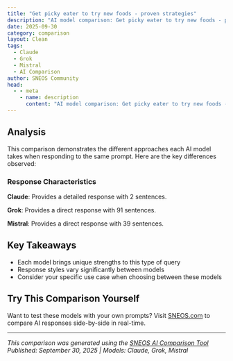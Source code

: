 ```yaml
---
title: "Get picky eater to try new foods - proven strategies"
description: "AI model comparison: Get picky eater to try new foods - proven strategies..."
date: 2025-09-30
category: comparison
layout: Clean
tags:
  - Claude
  - Grok
  - Mistral
  - AI Comparison
author: SNEOS Community
head:
  - - meta
    - name: description
      content: "AI model comparison: Get picky eater to try new foods - proven strategies..."
---
```


<ChatComparison
  title="Get picky eater to try new foods - proven strategies"
  prompt="Get picky eater to try new foods - proven strategies"
  :responses='{
    "Claude": "# Proven Strategies to Help Picky Eaters Try New Foods\n\n## **Start Small \u0026 Build Gradually**\n- **Tiny tastes**: Start with micro-portions (just a lick or small bite)\n- **Food bridging**: Introduce new foods similar to ones they already like\n- **Mix familiar with new**: Combine small amounts of new foods with favorites\n\n## **Reduce Pressure**\n- **No-pressure exposure**: Put new foods on the plate without requiring them to eat it\n- **Try the \u0022one bite rule\u0022**: Just one taste, no more required\n- **Avoid bribes/rewards**: These can backfire and create negative associations\n\n## **Make It Fun \u0026 Interactive**\n- **Involve them in cooking**: Let them help prepare meals\n- **Food exploration**: Touch, smell, and play with food before eating\n- **Creative presentations**: Fun shapes, colorful arrangements, or themed meals\n- **Family-style serving**: Let them serve themselves\n\n## **Use Social Influence**\n- **Model eating**: Eat the foods yourself enthusiastically\n- **Peer influence**: Eat with other children who enjoy varied foods\n- **Avoid becoming a short-order cook**: Serve one meal for the family\n\n## **Repeated Exposure**\n- **10\u002B exposures rule**: It often takes 10-15 exposures before acceptance\n- **Stay consistent**: Keep offering rejected foods periodically\n- **Different preparations**: Try the same food cooked different ways\n\n## **Address Sensory Issues**\n- **Texture modifications**: Adjust textures gradually (puree \u2192 chopped \u2192 whole)\n- **Temperature preferences**: Offer foods at different temperatures\n- **Separate foods**: Keep foods from touching if that\u0027s an issue\n\n## **Create Positive Food Environments**\n- **Regular meal times**: Establish consistent eating schedules\n- **Minimize distractions**: Turn off screens during meals\n- **Pleasant atmosphere**: Keep mealtimes relaxed and enjoyable\n\n## **When to Seek Professional Help**\n- Growth concerns or significant weight loss\n- Extreme food aversions affecting nutrition\n- Mealtimes causing severe family stress\n- Sensory processing issues\n\n**Remember**: Progress is often slow, and temporary setbacks are normal. Stay patient and consistent!",
    "Grok": "Getting a picky eater to try new foods can be challenging, but with patience, creativity, and proven strategies, you can encourage them to expand their palate. These tips are grounded in research and practical advice from child psychologists, nutritionists, and parents who\u2019ve successfully navigated this issue. While these strategies are often discussed in the context of children (where picky eating is most common), many can be adapted for adults as well.\n\n### 1. **Start Small and Gradual**\n   - **Why it works**: Introducing new foods in tiny, non-threatening portions reduces anxiety and pressure. A study in the *Journal of the Academy of Nutrition and Dietetics* (2014) found that repeated exposure to small amounts of unfamiliar foods increases the likelihood of acceptance over time.\n   - **How to do it**: Place a pea-sized portion of the new food on their plate alongside familiar favorites. Don\u2019t force them to eat it\u2014simply having it there builds familiarity. Aim for 10-15 exposures before expecting them to try it, as research shows it often takes multiple encounters for kids to accept new flavors.\n   - **Tip**: Use a \u201Cone bite rule\u201D if they\u2019re resistant, but keep it low-pressure: \u201CJust take one tiny bite, and if you don\u2019t like it, that\u2019s okay.\u201D\n\n### 2. **Involve Them in the Process**\n   - **Why it works**: Giving picky eaters a sense of control and ownership over food choices can reduce fear of the unknown. A study from *Appetite* (2016) showed that children who helped prepare meals were more likely to taste and enjoy new ingredients.\n   - **How to do it**: Take them grocery shopping and let them pick a new fruit or vegetable to try. Involve them in age-appropriate kitchen tasks like washing veggies, stirring, or assembling a dish. For adults, suggest cooking a new recipe together.\n   - **Tip**: Make it a game\u2014ask, \u201CWhich funny-looking veggie should we try this week?\u201D or let them name the dish.\n\n### 3. **Model Positive Behavior**\n   - **Why it works**: People, especially children, learn by imitation. Research from *Pediatrics* (2008) indicates that kids are more likely to try foods when they see trusted adults or peers enjoying them.\n   - **How to do it**: Eat the new food yourself with enthusiasm during shared meals. Describe what you like about it in simple terms: \u201CMmm, this broccoli is so crunchy!\u201D Avoid negative comments about any food, as they pick up on your cues.\n   - **Tip**: Invite a friend or family member who\u2019s an adventurous eater to join a meal\u2014peer influence can be powerful.\n\n### 4. **Make It Fun and Appealing**\n   - **Why it works**: Visual appeal and playful presentation can lower resistance. A study in *Archives of Disease in Childhood* (2015) found that making food visually engaging increased children\u2019s willingness to try it.\n   - **How to do it**: Use cookie cutters to shape foods into stars or animals, arrange veggies into a smiley face, or create colorful plates with a variety of textures. Rename foods to sound exciting, like \u201Csuperhero spinach\u201D or \u201Cdinosaur kale.\u201D\n   - **Tip**: Pair the new food with a dip or sauce they already like (e.g., hummus, ranch, or ketchup) to ease the transition.\n\n### 5. **Pair New Foods with Favorites**\n   - **Why it works**: Combining unfamiliar foods with familiar ones makes the new item feel safer. Research from *Food Quality and Preference* (2012) suggests that positive associations with liked foods can transfer to disliked or novel ones.\n   - **How to do it**: Serve a tiny portion of the new food alongside a comfort food, like a slice of cucumber with their favorite mac and cheese. For adults, mix a new ingredient into a dish they already enjoy, like adding spinach to a smoothie.\n   - **Tip**: Don\u2019t hide the new food entirely\u2014let them see it and know what it is to build trust.\n\n### 6. **Avoid Pressure and Power Struggles**\n   - **Why it works**: Forcing or bribing often backfires, creating negative associations with food. A study in *Appetite* (2014) found that pressure to eat can increase food aversions and anxiety around mealtimes.\n   - **How to do it**: Keep mealtimes neutral and stress-free. Don\u2019t beg, bribe, or punish them for not eating. Instead, calmly offer the food and let them decide whether to try it. Focus on family conversation rather than their plate.\n   - **Tip**: If they refuse, say, \u201CThat\u2019s okay, maybe you\u2019ll try it next time,\u201D and move on without comment.\n\n### 7. **Expose Without Expectation**\n   - **Why it works**: Repeated exposure without pressure desensitizes picky eaters to new foods over time. The *Journal of Nutrition Education and Behavior* (2011) highlights that familiarity, even without tasting, can eventually lead to acceptance.\n   - **How to do it**: Keep offering the new food in different contexts\u2014raw, cooked, or seasoned differently\u2014without forcing a bite. Let them see, smell, and touch it if they\u2019re curious.\n   - **Tip**: Use a \u201Clearning plate\u201D or side dish for new foods they don\u2019t have to eat\u2014just explore.\n\n### 8. **Encourage Exploration Through All Senses**\n   - **Why it works**: Engaging multiple senses reduces fear of new textures and flavors. Occupational therapists often use sensory play to help picky eaters, especially those with sensory sensitivities, as noted in studies on feeding therapy.\n   - **How to do it**: Let them touch, smell, or even play with the food before eating. For example, squish peas with their fingers or listen to the crunch of a carrot. Make it a no-pressure activity outside of mealtime if needed.\n   - **Tip**: Start with foods similar to ones they like (e.g., if they love apples, try pears) to ease the sensory jump.\n\n### 9. **Be Patient and Consistent**\n   - **Why it works**: Picky eating often peaks in early childhood (ages 2-6) but can persist or appear in adults due to habits or aversions. Change takes time, and consistency builds trust. Research from *Public Health Nutrition* (2018) shows that persistence with exposure pays off long-term.\n   - **How to do it**: Don\u2019t give up after a few rejections. Keep offering new foods regularly without frustration. Celebrate small wins, like touching or smelling a food, as progress.\n   - **Tip**: Track progress privately (not in front of them) to stay motivated\u2014note when they show curiosity or take a bite.\n\n### 10. **Address Underlying Issues**\n   - **Why it works**: Picky eating can stem from more than just preference\u2014it might be tied to sensory processing issues, anxiety, or medical conditions like GERD or food allergies. A study in *Pediatric Clinics of North America* (2018) emphasizes identifying root causes for tailored solutions.\n   - **How to do it**: If picky eating is extreme (e.g., very limited diet, weight loss, or distress), consult a pediatrician, dietitian, or feeding therapist. For adults, reflect on past negative food experiences or textures that trigger aversion and work with a therapist if needed.\n   - **Tip**: Rule out sensory sensitivities by noting if they avoid certain textures (e.g., slimy, crunchy) and introduce similar but less intense options.\n\n### Additional Notes:\n- **Timing Matters**: Introduce new foods when they\u2019re hungry but not starving, as extreme hunger can make them cranky and less open to experimenting.\n- **Cultural Context**: Be mindful of cultural or family food norms\u2014some resistance may tie to unfamiliarity with cuisines outside their norm.\n- **Age Adaptation**: For toddlers, focus on play and exposure; for older kids, appeal to logic (\u201CThis food helps you run faster!\u201D); for adults, emphasize health benefits or shared experiences.\n\n### What to Avoid:\n- Sneaking foods into dishes without telling them\u2014once discovered, it can break trust.\n- Labeling them as \u201Cpicky\u201D\u2014this can reinforce the behavior.\n- Comparing them to others (\u201CWhy can\u2019t you eat like your brother?\u201D)\u2014it creates shame.\n\nBy combining these strategies with a calm, supportive approach, you can gradually help a picky eater become more adventurous. Success won\u2019t happen overnight, but small, consistent steps build a foundation for a healthier relationship with food. If you\u2019re dealing with a specific situation or age group, let me know, and I can tailor the advice further!",
    "Mistral": "Helping a picky eater try new foods can be a challenging but rewarding process. Here are some proven strategies to encourage a picky eater to expand their palate:\n\n1. **Gradual Introduction**:\n   - **Small Bites**: Start with very small portions of new foods. A single bite can be less intimidating than a full plate.\n   - **Familiar Pairings**: Pair new foods with familiar ones. For example, if they love pasta, try adding a small amount of a new vegetable to their pasta dish.\n\n2. **Involvement in Preparation**:\n   - **Cooking Together**: Involve the picky eater in the cooking process. Helping to prepare the meal can make them more likely to try it.\n   - **Grocery Shopping**: Take them grocery shopping and let them choose new foods to try.\n\n3. **Positive Reinforcement**:\n   - **Praise**: Offer praise and encouragement when they try new foods, even if they don\u0027t like them.\n   - **Rewards**: Use a reward system, such as stickers or small treats, for trying new foods.\n\n4. **Variety and Fun**:\n   - **Colorful Plates**: Make meals visually appealing with a variety of colors and textures.\n   - **Fun Shapes**: Use cookie cutters to make food into fun shapes.\n   - **Dipping Sauces**: Offer dipping sauces or condiments to make new foods more appealing.\n\n5. **Consistency and Patience**:\n   - **Repeated Exposure**: It can take up to 15-20 exposures to a new food before a child accepts it. Be patient and keep offering the food in different contexts.\n   - **No Pressure**: Avoid pressuring or forcing them to eat. Let them decide when they are ready to try something new.\n\n6. **Role Modeling**:\n   - **Eat Together**: Eat the same foods together as a family. Seeing others enjoy new foods can be encouraging.\n   - **Positive Attitude**: Show enthusiasm and enjoyment when trying new foods yourself.\n\n7. **Educational Approach**:\n   - **Food Education**: Teach them about the benefits of different foods and how they help the body.\n   - **Taste Tests**: Make trying new foods a fun game or taste test.\n\n8. **Texture and Flavor**:\n   - **Start Simple**: Begin with simple, mild flavors and textures before moving on to more complex ones.\n   - **Gradual Complexity**: Gradually introduce more complex flavors and textures as they become more comfortable.\n\n9. **Hunger Management**:\n   - **Timing**: Offer new foods when they are hungry but not starving. Hunger can make them more willing to try something new.\n   - **Avoid Snacking**: Limit snacking between meals to ensure they are hungry at mealtime.\n\n10. **Professional Help**:\n    - **Consult a Professional**: If the picky eating persists and becomes a concern, consider consulting a pediatrician, dietitian, or feeding therapist for additional support and strategies.\n\nBy implementing these strategies, you can create a positive and encouraging environment that helps a picky eater gradually expand their food preferences."
  }'
  published-date="22:46"
/>

## Analysis

This comparison demonstrates the different approaches each AI model takes when responding to the same prompt. Here are the key differences observed:

### Response Characteristics

**Claude**: Provides a detailed response with 2 sentences. 

**Grok**: Provides a direct response with 91 sentences. 

**Mistral**: Provides a direct response with 39 sentences. 

## Key Takeaways

- Each model brings unique strengths to this type of query
- Response styles vary significantly between models
- Consider your specific use case when choosing between these models

## Try This Comparison Yourself

Want to test these models with your own prompts? Visit [SNEOS.com](https://sneos.com) to compare AI responses side-by-side in real-time.

---

*This comparison was generated using the [SNEOS AI Comparison Tool](https://sneos.com)*
*Published: September 30, 2025 | Models: Claude, Grok, Mistral*
